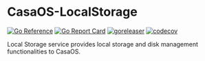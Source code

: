 # CasaOS-LocalStorage

[![Go Reference](https://pkg.go.dev/badge/github.com/IceWhaleTech/CasaOS-LocalStorage.svg)](https://pkg.go.dev/github.com/IceWhaleTech/CasaOS-LocalStorage) [![Go Report Card](https://goreportcard.com/badge/github.com/IceWhaleTech/CasaOS-LocalStorage)](https://goreportcard.com/report/github.com/IceWhaleTech/CasaOS-LocalStorage) [![goreleaser](https://github.com/IceWhaleTech/CasaOS-LocalStorage/actions/workflows/release.yml/badge.svg)](https://github.com/IceWhaleTech/CasaOS-LocalStorage/actions/workflows/release.yml) [![codecov](https://codecov.io/gh/IceWhaleTech/CasaOS-LocalStorage/branch/main/graph/badge.svg?token=GKFBMQ3157)](https://codecov.io/gh/IceWhaleTech/CasaOS-LocalStorage)

Local Storage service provides local storage and disk management functionalities to CasaOS.

